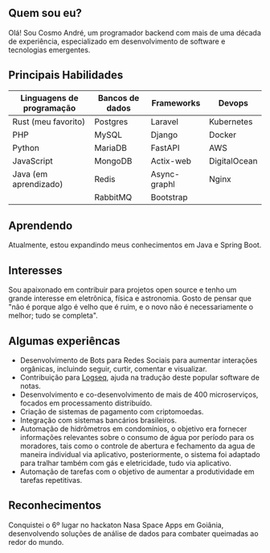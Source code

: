 ## Quem sou eu?
Olá! Sou Cosmo André, um programador backend com mais de uma década de experiência, especializado em desenvolvimento de software e tecnologias emergentes.

## Principais Habilidades 
|  Linguagens de programação  |  Bancos de dados  |  Frameworks    |  Devops          |
|  -------------------------  |  ---------------  |  ------------  |  --------------  |
|  Rust (meu favorito)        |  Postgres         |  Laravel       |  Kubernetes      |
|  PHP                        |  MySQL            |  Django        |  Docker          |
|  Python                     |  MariaDB          |  FastAPI       |  AWS             |
|  JavaScript                 |  MongoDB          |  Actix-web     |  DigitalOcean    |
|  Java (em aprendizado)       |  Redis            |  Async-graphl  |  Nginx           |
|                             |  RabbitMQ         |  Bootstrap     |                  |

## Aprendendo
Atualmente, estou expandindo meus conhecimentos em Java e Spring Boot.

## Interesses
Sou apaixonado em contribuir para projetos open source e tenho um grande interesse em eletrônica, física e astronomia. Gosto de pensar que "não é porque algo é velho que é ruim, e o novo não é necessariamente o melhor; tudo se completa".

## Algumas experiêncas
- Desenvolvimento de Bots para Redes Sociais para aumentar interações orgânicas, incluindo seguir, curtir, comentar e visualizar.
- Contribuição para [Logseq](https://logseq.com/), ajuda na tradução deste popular software de notas.
- Desenvolvimento e co-desenvolvimento de mais de 400 microserviços, focados em processamento distribuído.
- Criação de sistemas de pagamento com criptomoedas.
- Integração com sistemas bancários brasileiros.
- Automação de hidrômetros em condomínios, o objetivo era fornecer informações relevantes sobre o consumo de água por período para os moradores, tais como o controle de abertura e fechamento da agua de maneira individual via aplicativo, posteriormente, o sistema foi adaptado para tralhar também com gás e eletricidade, tudo via aplicativo.
- Automação de tarefas com o objetivo de aumentar a produtividade em tarefas repetitivas.

## Reconhecimentos
Conquistei o 6º lugar no hackaton Nasa Space Apps em Goiânia, desenvolvendo soluções de análise de dados para combater queimadas ao redor do mundo.
<!--## Hi there 👋

<picture>
  <source
    srcset="https://github-readme-stats.vercel.app/api?username=soucosmo&show_icons=true&theme=dark&include_all_commits=true"
    media="(prefers-color-scheme: dark)"
  />
  <source
    srcset="https://github-readme-stats.vercel.app/api?username=soucosmo&show_icons=true&include_all_commits=true"
    media="(prefers-color-scheme: light), (prefers-color-scheme: no-preference)"
  />
  <img src="https://github-readme-stats.vercel.app/api?username=soucosmo" />
</picture>

[![Top Langs](https://github-readme-stats.vercel.app/api/top-langs/?username=soucosmo)](https://github.com/soucosmo/github-readme-stats)

<picture>
  <source media="(prefers-color-scheme: dark)" srcset="https://raw.githubusercontent.com/soucosmo/soucosmo/output/github-contribution-grid-snake-dark.svg" />
  <source media="(prefers-color-scheme: light)" srcset="https://raw.githubusercontent.com/soucosmo/soucosmo/output/github-contribution-grid-snake.svg" />
  <img alt="github-snake" src="github-snake.svg" />
</picture>
-->
